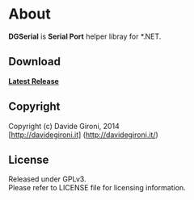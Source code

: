 About
===

**DGSerial** is **Serial Port** helper libray for *.NET.

## Download

**[Latest Release](../../releases/latest)** 

Copyright
---
Copyright (c) Davide Gironi, 2014<br/>
[http://davidegironi.it] (http://davidegironi.it/)<br/>

License
---
Released under GPLv3.<br/>
Please refer to LICENSE file for licensing information.

